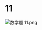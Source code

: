 # 11

<img src="/Users/yangdong/Library/CloudStorage/OneDrive-Personal/Media/Knowledge Base.media/数学题 11.png" alt="数学题 11.png" style="zoom:100%;" />
